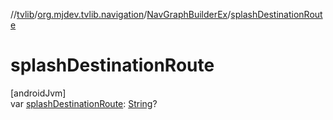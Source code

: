 //[tvlib](../../../index.md)/[org.mjdev.tvlib.navigation](../index.md)/[NavGraphBuilderEx](index.md)/[splashDestinationRoute](splash-destination-route.md)

# splashDestinationRoute

[androidJvm]\
var [splashDestinationRoute](splash-destination-route.md): [String](https://kotlinlang.org/api/latest/jvm/stdlib/kotlin/-string/index.html)?
